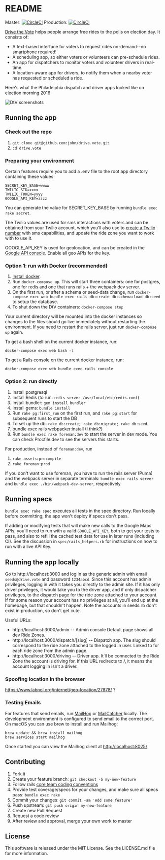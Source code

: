 # README

Master: [![CircleCI](https://circleci.com/gh/john/drive.vote.svg?style=svg&circle-token=59230e969a45b9cbd93ef91e357dd64d07db342b)](https://circleci.com/gh/john/drive.vote)
Production: [![CircleCI](https://circleci.com/gh/john/drive.vote/tree/production.svg?style=svg&circle-token=59230e969a45b9cbd93ef91e357dd64d07db342b)](https://circleci.com/gh/john/drive.vote/tree/production)

[Drive the Vote](https://drive.vote) helps people arrange free rides to the polls on election day. It consists of:
* A text-based interface for voters to request rides on-demand--no smartphone required!
* A scheduling app, so either voters or volunteers can pre-schedule rides.
* An app for dispatchers to monitor voters and volunteer drivers in real-time.
* A location-aware app for drivers, to notify them when a nearby voter has requested or scheduled a ride.

Here's what the Philadelphia dispatch and driver apps looked like on election morning 2016:

![DtV screenshots](https://i.imgur.com/NeS6KCd.png)


## Running the app

### Check out the repo

1. `git clone git@github.com:john/drive.vote.git`
1. `cd drive.vote`

### Preparing your environment

Certain features require you to add a .env file to the root app directory containing these values:

  ```
  SECRET_KEY_BASE=wwww
  TWILIO_SID=xxxx
  TWILIO_TOKEN=yyyy
  GOOGLE_API_KEY=zzzz
  ```

You can generate the value for SECRET_KEY_BASE by running `bundle exec rake secret`.

The Twilio values are used for sms interactions with voters and can be obtained from your Twilio account, which you'll also use to [create a Twilio number](https://github.com/john/drive.vote/wiki/Buying-and-Configuring-Twilio-Numbers) with sms capabilities, and update the ride zone you want to work with to use it.

GOOGLE_API_KEY is used for geolocation, and can be created in the [Google API console](https://console.cloud.google.com/apis/). Enable all geo APIs for the key.

### Option 1: run with Docker (recommended)

1. [Install docker](https://store.docker.com/search?type=edition&offering=community).
1. Run `docker-compose up`. This will start three containers: one for postgres, one for redis and one that runs rails + the webpack dev server.
1. On the first run, or after a schema or seed-data change, run `docker-compose exec web bundle exec rails db:create db:schema:load db:seed` to setup the database.
1. To shut down the DtV containers: `docker-compose stop`

Your current directory will be mounted into the docker instances so changes to the files should go live immediately without restarting the environment. If you need to restart the rails server, just run `docker-compose up` again.

To get a bash shell on the current docker instance, run:

  ```
  docker-compose exec web bash -l
  ```

To get a Rails console on the current docker instance, run:

  ```
  docker-compose exec web bundle exec rails console
  ```

### Option 2: run directly

1. Install postgresql
1. Install Redis (to run: `redis-server /usr/local/etc/redis.conf`)
1. Install bundler: `gem install bundler`
1. Install gems: `bundle install`
1. Run `rake pg:first_run` on the first run, and `rake pg:start` for subsequent runs to start the DB
1. To set up the db: `rake db:create; rake db:migrate; rake db:seed`.
1. bundle exec rails webpacker:install (I think?)
1. Run `bundle exec rake foreman:dev` to start the server in dev mode. You can check Procfile.dev to see the servers this starts.

For production, instead of `foreman:dev`, run
  1. `rake assets:precompile`
  1. `rake foreman:prod`

If you don't want to use foreman, you have to run the rails server (Puma) and the webpack server in separate terminals: `bundle exec rails server` and `bundle exec ./bin/webpack-dev-server`, respectively.

## Running specs

`bundle exec rake spec` executes all tests in the spec directory. Run locally before committing, the app won't deploy if specs don't pass.

If adding or modifying tests that will make new calls to the Google Maps APIs, you'll need to run with a valid `GOOGLE_API_KEY`, both to get your tests to pass, and also to refill the cached test data for use in later runs (including CI). See the discussion in `spec/rails_helpers.rb` for instructions on how to run with a live API Key.

## Running the app locally

Go to http://localhost:3000 and log in as the generic admin with email `seeds@drive.vote` and password `1234abcd`. Since this account has admin privileges, logging in with it takes you directly to the admin site. If it has only driver privileges, it would take you to the driver app, and if only dispatcher privileges, to the dispatch page for the ride zone attached to your account. If for some reason your account has no privileges at all, you'll end up at the homepage, but that shouldn't happen. Note the accounts in seeds.rb don't exist in production, so don't get cute.

Useful URLs:

  * http://localhost:3000/admin -- Admin console Default page shows all dev Ride Zones.
  * http://localhost:3000/dispatch/[slug] -- Dispatch app. The slug should correspond to the ride zone attached to the logged in user. Linked to for each ride zone from the admin page.
  * http://localhost:3000/driving -- Driver app. It'll be connected to the Ride Zone the account is driving for. If this URL redirects to /, it means the account logging in isn't a driver.

### Spoofing location in the browser
https://www.labnol.org/internet/geo-location/27878/ ?

### Testing Emails

For features that send emails, run [MailHog](https://github.com/mailhog/MailHog) or [MailCatcher](https://mailcatcher.me/) locally. The development environment is configured to send email to the correct port. On macOS you can use brew to install and run Mailhog:

  ```
  brew update && brew install mailhog
  brew services start mailhog
  ```

Once started you can view the Mailhog client at [http://localhost:8025/](http://localhost:8025/)

## Contributing

1. Fork it
1. Create your feature branch: `git checkout -b my-new-feature`
1. Follow rails [core team coding conventions](http://guides.rubyonrails.org/contributing_to_ruby_on_rails.html#write-your-code)
1. Provide test coverage/specs for your changes, and make sure all specs pass: `bundle exec rake`
1. Commit your changes: `git commit -am 'Add some feature'`
1. Push upstream: `git push origin my-new-feature`
1. Create new Pull Request
1. Request a code review
1. After review and approval, merge your own work to master

## License

This software is released under the MIT License. See the LICENSE.md file for more information.
